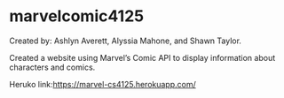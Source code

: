 # marvelcomic4125
Created by: Ashlyn Averett, Alyssia Mahone, and Shawn Taylor.

Created a website using Marvel’s Comic API to display information about characters and comics. 

Heruko link:https://marvel-cs4125.herokuapp.com/
